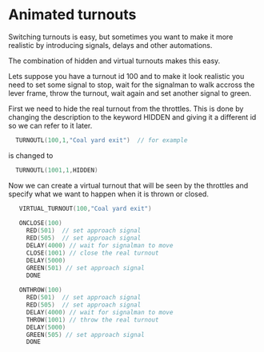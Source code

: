 # Animated turnouts

Switching turnouts is easy, but sometimes you want to make it more realistic by introducing signals, delays and other automations.

The combination of hidden and virtual turnouts makes this easy.

Lets suppose you have a turnout id 100 and to make it look realistic you need to set some signal to stop, wait for the signalman to walk accross the lever frame, throw the turnout, wait again and set another signal to green.

First we need to hide the real turnout from the throttles. This is done by changing the description to the keyword HIDDEN and giving it a different id so we can refer to it later.

```cpp
  TURNOUTL(100,1,"Coal yard exit")  // for example
```

  is changed to

```cpp
  TURNOUTL(1001,1,HIDDEN) 
```

  Now we can create a virtual turnout that will be seen by the throttles and specify what we want to happen when it is thrown or closed.

```cpp
   VIRTUAL_TURNOUT(100,"Coal yard exit")
   
   ONCLOSE(100)
     RED(501)  // set approach signal
     RED(505)  // set approach signal
     DELAY(4000) // wait for signalman to move
     CLOSE(1001) // close the real turnout 
     DELAY(5000)
     GREEN(501) // set approach signal
     DONE
   
   ONTHROW(100)
     RED(501)  // set approach signal
     RED(505)  // set approach signal
     DELAY(4000) // wait for signalman to move
     THROW(1001) // throw the real turnout 
     DELAY(5000)
     GREEN(505) // set approach signal
     DONE
```
